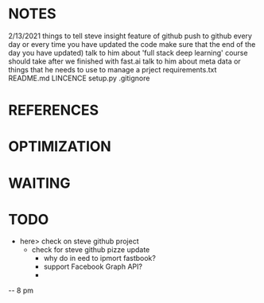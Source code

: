 # NOTES
2/13/2021 
    things to tell steve
        insight feature of github
            push to github every day or every time you have updated the code make sure that the end of the day you have updated)
        talk to him about 'full stack deep learning' course
            should take after we finished with fast.ai
        talk to him about meta data or things that he needs to use to manage a prject
            requirements.txt
            README.md
            LINCENCE
            setup.py
            .gitignore
# REFERENCES
# OPTIMIZATION
# WAITING
# TODO
* here> check on steve github project
    * check for steve github pizze update
        * why do in eed to ipmort fastbook?
        * support Facebook Graph API?
        *  
-- 8 pm 

